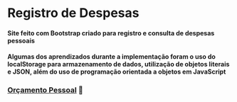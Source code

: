 # Registro de Despesas

#### Site feito com Bootstrap criado para registro e consulta de despesas pessoais

#### Algumas dos aprendizados durante a implementação foram o uso do localStorage para armazenamento de dados, utilização de objetos literais e JSON, além do uso de programação orientada a objetos em JavaScript

### [Orçamento Pessoal](https://henryke10x10.github.io/Registro-de-Despesas/) 🐖

